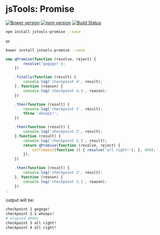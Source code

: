 jsTools: Promise
================
[![Bower version](https://badge.fury.io/bo/jstools-promise.svg)](http://badge.fury.io/bo/jstools-promise)
[![npm version](https://badge.fury.io/js/jstools-promise.svg)](http://badge.fury.io/js/jstools-promise)
[![Build Status](https://travis-ci.org/jstools/promise.svg?branch=master)](https://travis-ci.org/jstools/promise)

```.sh
npm install jstools-promise --save
```
or
```.sh
bower install jstools-promise --save
```

```.js
new qPromise(function (resolve, reject) {
        resolve('gogogo!');
    })

    .finally(function (result) {
        console.log('checkpoint 4', result);
    }, function (reason) {
        console.log('checkpoint 4.1', reason);
    })

    .then(function (result) {
        console.log('checkpoint 1', result);
        throw 'whoops!';
    })

    .then(function (result) {
        console.log('checkpoint 2', result);
    },function (result) {
        console.log('checkpoint 2.1', result);
        return qPromise(function (resolve, reject) {
            setTimeout(function () { resolve('all right!'); }, 400);
        });
    })

    .then(function (result) {
        console.log('checkpoint 3', result);
    }, function (reason) {
        console.log('checkpoint 3.1', reason);
    })
;
```
output will be:
```.sh
checkpoint 1 gogogo!
checkpoint 2.1 whoops!
# elapsed 400ms
checkpoint 3 all right!
checkpoint 4 all right!
```
